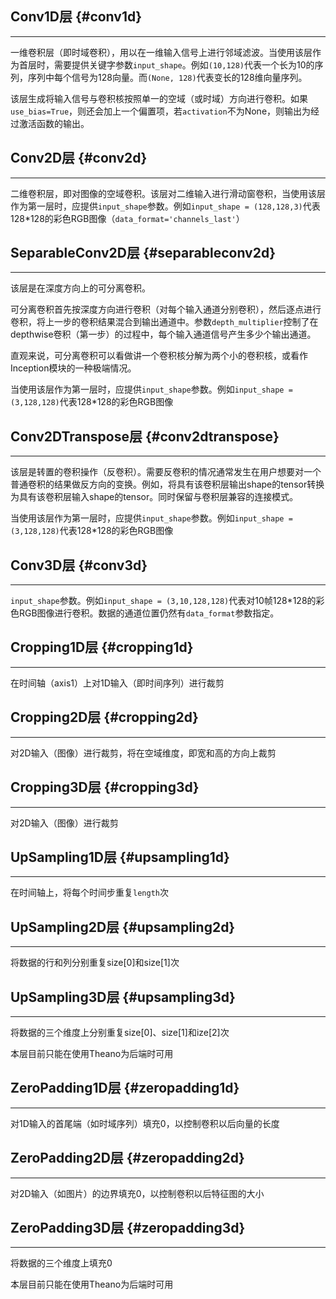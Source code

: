 ## Conv1D层 {#conv1d}

---

一维卷积层（即时域卷积），用以在一维输入信号上进行邻域滤波。当使用该层作为首层时，需要提供关键字参数`input_shape`。例如`(10,128)`代表一个长为10的序列，序列中每个信号为128向量。而`(None, 128)`代表变长的128维向量序列。

该层生成将输入信号与卷积核按照单一的空域（或时域）方向进行卷积。如果`use_bias=True`，则还会加上一个偏置项，若`activation`不为None，则输出为经过激活函数的输出。

## Conv2D层 {#conv2d}

---

二维卷积层，即对图像的空域卷积。该层对二维输入进行滑动窗卷积，当使用该层作为第一层时，应提供`input_shape`参数。例如`input_shape = (128,128,3)`代表128\*128的彩色RGB图像（`data_format='channels_last'`）

## SeparableConv2D层 {#separableconv2d}

---

该层是在深度方向上的可分离卷积。

可分离卷积首先按深度方向进行卷积（对每个输入通道分别卷积），然后逐点进行卷积，将上一步的卷积结果混合到输出通道中。参数`depth_multiplier`控制了在depthwise卷积（第一步）的过程中，每个输入通道信号产生多少个输出通道。

直观来说，可分离卷积可以看做讲一个卷积核分解为两个小的卷积核，或看作Inception模块的一种极端情况。

当使用该层作为第一层时，应提供`input_shape`参数。例如`input_shape = (3,128,128)`代表128\*128的彩色RGB图像

## Conv2DTranspose层 {#conv2dtranspose}

---

该层是转置的卷积操作（反卷积）。需要反卷积的情况通常发生在用户想要对一个普通卷积的结果做反方向的变换。例如，将具有该卷积层输出shape的tensor转换为具有该卷积层输入shape的tensor。同时保留与卷积层兼容的连接模式。

当使用该层作为第一层时，应提供`input_shape`参数。例如`input_shape = (3,128,128)`代表128\*128的彩色RGB图像

## Conv3D层 {#conv3d}

---

`input_shape`参数。例如`input_shape = (3,10,128,128)`代表对10帧128\*128的彩色RGB图像进行卷积。数据的通道位置仍然有`data_format`参数指定。

## Cropping1D层 {#cropping1d}

---

在时间轴（axis1）上对1D输入（即时间序列）进行裁剪

## Cropping2D层 {#cropping2d}

---

对2D输入（图像）进行裁剪，将在空域维度，即宽和高的方向上裁剪

## Cropping3D层 {#cropping3d}

---

对2D输入（图像）进行裁剪

## UpSampling1D层 {#upsampling1d}

---

在时间轴上，将每个时间步重复`length`次



## UpSampling2D层 {#upsampling2d}

---

将数据的行和列分别重复size\[0\]和size\[1\]次



## UpSampling3D层 {#upsampling3d}

---

将数据的三个维度上分别重复size\[0\]、size\[1\]和ize\[2\]次

本层目前只能在使用Theano为后端时可用

## ZeroPadding1D层 {#zeropadding1d}

---

对1D输入的首尾端（如时域序列）填充0，以控制卷积以后向量的长度



## ZeroPadding2D层 {#zeropadding2d}

---

对2D输入（如图片）的边界填充0，以控制卷积以后特征图的大小



## ZeroPadding3D层 {#zeropadding3d}

---

将数据的三个维度上填充0

本层目前只能在使用Theano为后端时可用



